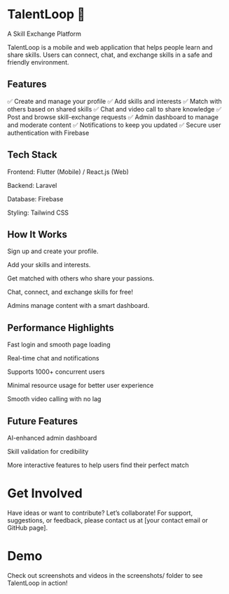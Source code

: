 # TalentLoop 🎯
A Skill Exchange Platform

TalentLoop is a mobile and web application that helps people learn and share skills. Users can connect, chat, and exchange skills in a safe and friendly environment.

## Features
✅ Create and manage your profile
✅ Add skills and interests
✅ Match with others based on shared skills
✅ Chat and video call to share knowledge
✅ Post and browse skill-exchange requests
✅ Admin dashboard to manage and moderate content
✅ Notifications to keep you updated
✅ Secure user authentication with Firebase

## Tech Stack
Frontend: Flutter (Mobile) / React.js (Web)

Backend: Laravel

Database: Firebase

Styling: Tailwind CSS

## How It Works
Sign up and create your profile.

Add your skills and interests.

Get matched with others who share your passions.

Chat, connect, and exchange skills for free!

Admins manage content with a smart dashboard.

 ## Performance Highlights
Fast login and smooth page loading

Real-time chat and notifications

Supports 1000+ concurrent users

Minimal resource usage for better user experience

Smooth video calling with no lag

## Future Features

AI-enhanced admin dashboard

Skill validation for credibility

More interactive features to help users find their perfect match

# Get Involved
Have ideas or want to contribute? Let’s collaborate!
For support, suggestions, or feedback, please contact us at [your contact email or GitHub page].

# Demo
Check out screenshots and videos in the screenshots/ folder to see TalentLoop in action!

